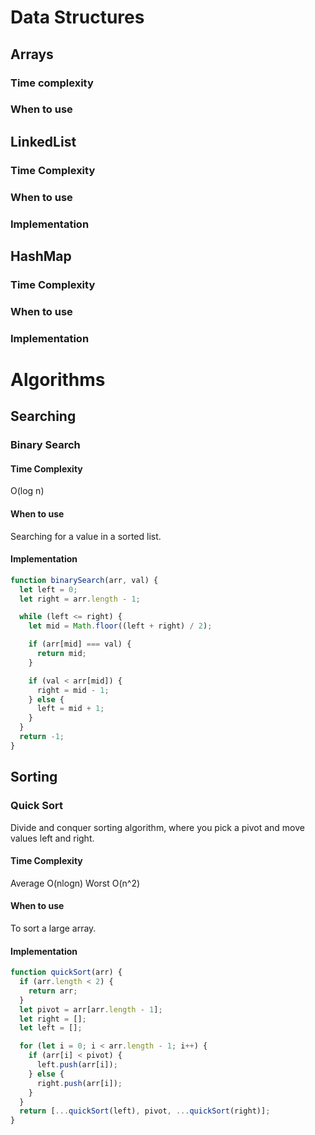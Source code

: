 # Data Structures

## Arrays

### Time complexity

### When to use

## LinkedList

### Time Complexity

### When to use

### Implementation

## HashMap

### Time Complexity

### When to use

### Implementation

# Algorithms

## Searching

### Binary Search

#### Time Complexity

O(log n)

#### When to use

Searching for a value in a sorted list.

#### Implementation

```javascript
function binarySearch(arr, val) {
  let left = 0;
  let right = arr.length - 1;

  while (left <= right) {
    let mid = Math.floor((left + right) / 2);

    if (arr[mid] === val) {
      return mid;
    }

    if (val < arr[mid]) {
      right = mid - 1;
    } else {
      left = mid + 1;
    }
  }
  return -1;
}
```

## Sorting

### Quick Sort

Divide and conquer sorting algorithm, where you pick a pivot and move values left and right.

#### Time Complexity

Average O(nlogn)
Worst O(n^2)

#### When to use

To sort a large array.

#### Implementation

```javascript
function quickSort(arr) {
  if (arr.length < 2) {
    return arr;
  }
  let pivot = arr[arr.length - 1];
  let right = [];
  let left = [];

  for (let i = 0; i < arr.length - 1; i++) {
    if (arr[i] < pivot) {
      left.push(arr[i]);
    } else {
      right.push(arr[i]);
    }
  }
  return [...quickSort(left), pivot, ...quickSort(right)];
}
```
